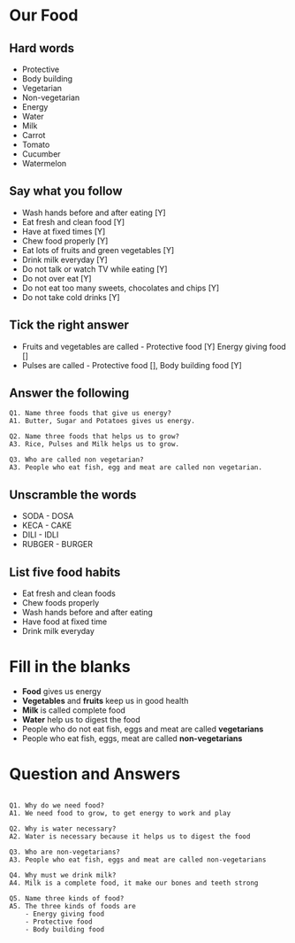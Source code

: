 # Our Food

## Hard words

* Protective
* Body building
* Vegetarian
* Non-vegetarian
* Energy
* Water
* Milk
* Carrot
* Tomato
* Cucumber
* Watermelon

## Say what you follow

* Wash hands before and after eating [Y]
* Eat fresh and clean food [Y]
* Have at fixed times [Y]
* Chew food properly [Y]
* Eat lots of fruits and green vegetables [Y]
* Drink milk everyday [Y]
* Do not talk or watch TV while eating [Y]
* Do not over eat [Y]
* Do not eat too many sweets, chocolates and chips [Y]
* Do not take cold drinks [Y]


## Tick the right answer

* Fruits and vegetables are called - Protective food [Y] Energy giving food []
* Pulses are called - Protective food [], Body building food [Y]

## Answer the following

```
Q1. Name three foods that give us energy?
A1. Butter, Sugar and Potatoes gives us energy.

Q2. Name three foods that helps us to grow?
A3. Rice, Pulses and Milk helps us to grow.

Q3. Who are called non vegetarian?
A3. People who eat fish, egg and meat are called non vegetarian.
```

## Unscramble the words

* SODA	- DOSA
* KECA	- CAKE
* DILI	- IDLI
* RUBGER - BURGER


## List five food habits

* Eat fresh and clean foods
* Chew foods properly
* Wash hands before and after eating
* Have food at fixed time
* Drink milk everyday

# Fill in the blanks

* __Food__ gives us energy
* __Vegetables__ and __fruits__ keep us in good health
* __Milk__ is called complete food
* __Water__ help us to digest the food
* People who do not eat fish, eggs and meat are called __vegetarians__
* People who eat fish, eggs, meat are called __non-vegetarians__

# Question and Answers

```

Q1. Why do we need food?
A1. We need food to grow, to get energy to work and play

Q2. Why is water necessary?
A2. Water is necessary because it helps us to digest the food

Q3. Who are non-vegetarians? 
A3. People who eat fish, eggs and meat are called non-vegetarians

Q4. Why must we drink milk?
A4. Milk is a complete food, it make our bones and teeth strong

Q5. Name three kinds of food?
A5. The three kinds of foods are
    - Energy giving food
	- Protective food
	- Body building food

```

